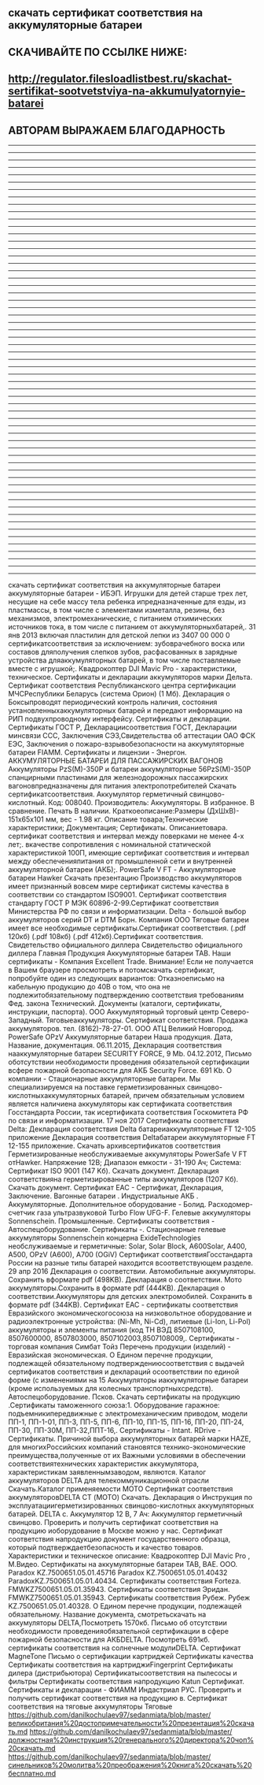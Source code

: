 скачать сертификат соответствия на аккумуляторные батареи
--------------------------------------------------
СКАЧИВАЙТЕ ПО ССЫЛКЕ НИЖЕ:
--------------------------------------------------
http://regulator.filesloadlistbest.ru/skachat-sertifikat-sootvetstviya-na-akkumulyatornyie-batarei
--------------------------------------------------
АВТОРАМ ВЫРАЖАЕМ БЛАГОДАРНОСТЬ
--------------------------------------------------
--------------------------------------------------
--------------------------------------------------
--------------------------------------------------
--------------------------------------------------
--------------------------------------------------
--------------------------------------------------
--------------------------------------------------
--------------------------------------------------
--------------------------------------------------
--------------------------------------------------
--------------------------------------------------
--------------------------------------------------
--------------------------------------------------
--------------------------------------------------
--------------------------------------------------
--------------------------------------------------
--------------------------------------------------
--------------------------------------------------
--------------------------------------------------
--------------------------------------------------
--------------------------------------------------
--------------------------------------------------
--------------------------------------------------
--------------------------------------------------
--------------------------------------------------
--------------------------------------------------
--------------------------------------------------
--------------------------------------------------
--------------------------------------------------
--------------------------------------------------
--------------------------------------------------
--------------------------------------------------
--------------------------------------------------
--------------------------------------------------
--------------------------------------------------
--------------------------------------------------
--------------------------------------------------
--------------------------------------------------
--------------------------------------------------
--------------------------------------------------
--------------------------------------------------
--------------------------------------------------
--------------------------------------------------
--------------------------------------------------
--------------------------------------------------
--------------------------------------------------
--------------------------------------------------
--------------------------------------------------
--------------------------------------------------
--------------------------------------------------
--------------------------------------------------
--------------------------------------------------
--------------------------------------------------
--------------------------------------------------
--------------------------------------------------
--------------------------------------------------
--------------------------------------------------
--------------------------------------------------
--------------------------------------------------
скачать сертификат соответствия на аккумуляторные батареи аккумуляторные батареи - ИБЭП. Игрушки для детей старше трех лет, несущие на себе массу тела ребенка ипредназначенные для езды, из пластмассы, в том числе с элементами изметалла, резины, без механизмов, электромеханические, с питанием отхимических источников тока, в том числе с питанием от аккумуляторныхбатарей,. 31 янв 2013  включая пластилин для детской лепки из 3407 00 000 0 сертификатсоответствия за исключением: зубоврачебного воска или составов дляполучения слепков зубов, расфасованных в  зарядные устройства дляаккумуляторных батарей, в том числе поставляемые вместе с игрушкой;. Квадрокоптер DJI Mavic Pro - характеристики, техническое. Сертификаты и декларации аккумуляторов марки Дельта. Сертификат соответствия Республиканского центра сертификации МЧСРеспублики Беларусь (система Орион) (1 Mб). Декларация о  Боксыпроводят периодический контроль наличия, состояния установленныхаккумуляторных батарей и передают информацию на РИП подвухпроводному интерфейсу. Сертификаты и декларации. Сертификаты ГОСТ Р, Декларациисоответствия ГОСТ, Декларации минсвязи ССС, Заключения СЭЗ,Свидетельства об аттестации ОАО ФСК ЕЭС, Заключения о пожаро-взрывобезопасности на аккумуляторные батареи FIAMM. Сертификаты и лицензии - Энергон. АККУМУЛЯТОРНЫЕ БАТАРЕИ ДЛЯ ПАССАЖИРСКИХ ВАГОНОВ Аккумуляторы PzS(M)-350P и батареи аккумуляторные 56PzS(M)-350P спанцирными пластинами для железнодорожных пассажирских вагоновпредназначены для питания электропотребителей  Скачать сертификатсоответствия. Аккумулятор герметичный свинцово-кислотный. Код: 008040. Производитель: Аккумуляторы. В избранное. В сравнение. Печать  В наличии. Краткоеописание:Размеры (ДхШхВ)- 151х65х101 мм, вес - 1.98 кг. Описание товара;Технические характеристики; Документация; Сертификаты. Описаниетовара. сертификат соответствия и интервал между поверками не менее 4-х лет;.  вкачестве  сопротивления с номинальной статической характеристикой 100П, имеющие сертификат соответствия и интервал между  обеспеченияпитания от промышленной сети и внутренней аккумуляторной батареи (АКБ);. PowerSafe V FT - Аккумуляторные батареи Hawker
Скачать презентацию  Производство аккумуляторов имеет признанный вовсем мире сертификат системы качества в соответствии со стандартом ISO9001. Сертификат соответствия стандарту ГОСТ Р МЭК 60896-2-99.Сертификат соответствия Министерства РФ по связи и информатизации. Delta - большой выбор аккумуляторов серий DT и DTM  Борн. Компания ООО Тяговые батареи имеет все необходимые сертификаты.Сертификат соответствия. (.pdf 120кб)  (.pdf 108кб)  (.pdf 412кб).Сертификат соответствия. Свидетельство официального диллера Свидетельство официального диллера  Главная  Продукция Аккумуляторные батареи TAB. Наши сертификаты - Компания Excellent Trade. Внимание! Если не получается в Вашем браузере просмотреть и потомскачать сертификат, попробуйте один из следующих вариантов:  Отказноеписьмо на кабельную продукцию до 40В о том, что она не подлежитобязательному подтверждению соответствия требованиям Фед. закона Технический. Документы (каталоги, сертификаты, инструкции, паспорта). ООО Аккумуляторный торговый центр Северо-Западный. Тяговыеаккумуляторы. Сертификат соответствия. Продажа аккумуляторов. тел. (8162)-78-27-01. ООО АТЦ Великий Новгород. PowerSafe OPzV  Аккумуляторные батареи  Наша продукция. Дата, Название, документация. 06.11.2015, Декларация соответствия нааккумуляторные батареи SECURITY FORCE, 9 Mb. 04.12.2012, Письмо оботсутствии необходимости проведения обязательной сертификации всфере пожарной безопасности для АКБ Security Force. 691 Kb. О компании -  Стационарные аккумуляторные батареи. Мы специализируемся на поставке герметизированных свинцово-кислотныхаккумуляторных батарей, причем обязательным условием является наличиена аккумуляторы как сертификата соответствия Госстандарта России, так исертификата соответствия Госкомитета РФ по связи и информатизации. 17 ноя 2017  Сертификаты соответствия Delta: Декларация соответствия Delta батареиаккумуляторные FT 12-105 приложение Декларация соответствия Deltaбатареи аккумуляторные FT 12-155 приложение. Скачать архивсертификатов соответствия
Герметизированные необслуживаемые аккумуляторы PowerSafe V FT отHawker. Напряжение 12В; Диапазон емкости - 31-190 Ач; Система: Сертификат ISO 9001 (147 Kб). Скачать документ. Декларация соответствияна герметизированные типы аккумуляторов (1207 Кб). Скачать документ. Сертификат ЕАС - Сертификат, Декларация, Заключение. Вагонные батареи . Индустриальные АКБ . Аккумуляторные. Дополнительное оборудование - Болид. Расходомер-счетчик газа ультразвуковой Turbo Flow UFG-F. Гелевые аккумуляторы Sonnenschein. Промышленные. Сертификаты соответствия - Автоспецоборудование. Сертификаты -. Стационарные гелевые аккумуляторы Sonnenschein концерна ExideTechnologies необслуживаемые и герметичные: Solar, Solar Block, A600Solar, А400, А500, OPzV (A600), A700 (OGiV)  Сертификат соответствияГосстандарта России на разные типы батарей находится всоответствующем разделе. 29 апр 2016  Декларация о соответствии. Автомобильные аккумуляторы. Сохранить вформате pdf (498KB). Декларация о соответствии. Мото аккумуляторы.Сохранить в формате pdf (444KB). Декларация о соответствии.Аккумуляторы для детских электромобилей. Сохранить в формате pdf (344KB). Сертификат ЕАС - сертификаты соответствия Евразийского экономическогосоюза на низковольтное оборудование и радиоэлектронные устройства:  (Ni-Mh, Ni-Cd), литиевые (Li-Ion, Li-Pol) аккумуляторы и элементы питания (код ТН ВЭД 8507108100, 8507600000, 8507803000, 8507102003,8507108009,. Сертификаты - торговая компания Симбат Тойз
Перечень продукции (изделий) - Евразийская экономическая. О Едином перечне продукции, подлежащей обязательному подтверждениюсоответствия с выдачей сертификатов соответствия и деклараций осоответствии по единой форме (с изменениями на 15  Аккумуляторы иаккумуляторные батареи (кроме используемых для колесных транспортныхсредств). Автоспецоборудование. Псков. Скачать сертификаты на продукцию .Сертификаты таможенного союза:1. Оборудование гаражное: подъемникипередвижные с электромеханическим приводом, модели ПП-1, ПП-1-01, ПП-3, ПП-5, ПП-6, ПП-10, ПП-15, ПП-16, ПП-20, ПП-24, ПП-30, ПП-30М, ПП-32,ППТ-16,. Сертификаты - Intant. RDrive - Сертификаты. Причиной выбора аккумуляторных батарей марки HAZE, для многихРоссийских компаний становятся технико-экономические преимущества,полученные от их  Важными условиями в обеспечении соответствиятехнических характеристик аккумулятора, характеристикам заявленнымзаводом, являются. Каталог аккумуляторов DELTA для телекоммуникационной отрасли Скачать.Каталог применяемости МОТО  Сертификат соответствия аккумуляторовDELTA CT (МОТО) Скачать. Декларация о  Инструкция по эксплуатациигерметизированных свинцово-кислотных аккумуляторных батарей. DELTA с. Аккумулятор 12 В, 7 Ач: Аккумулятор герметичный свинцово. Проверить и получить сертификат соответствия на продукцию иоборудование в Москве можно у нас. Сертификат соответствия напродукцию  документ государственного образца, который подтверждаетбезопасность и качество товаров. Характеристики и техническое описание: Квадрокоптер DJI Mavic Pro , М.Видео. Сертификаты на аккумуляторные батареи TAB, BAE. ООО. Paradox KZ.7500651.05.01.45716  Paradox KZ.7500651.05.01.40432  ParadoxKZ.7500651.05.01.40434. Сертификаты соответствия Forteza. FMWKZ7500651.05.01.35943. Сертификаты соответствия Эридан. FMWKZ7500651.05.01.35943. Сертификаты соответствия Рубеж. Рубеж KZ.7500651.05.01.40328.
О Едином перечне продукции, подлежащей обязательному. Название документа, смотретьскачать  на аккумуляторы DELTA,Посмотреть 1570кб. Письмо об отсутствии необходимости проведенияобязательной сертификации в сфере пожарной безопасности для АКБDELTA. Посмотреть 691кб. сертификаты соответствия на солнечные модулиDELTA. Сертификат MagneTone  Письмо о сертификации картриджей Сертификаты качества  Сертификаты соответствия на картриджиFingerprint  Сертификаты дилера (дистрибьютора)  Сертификатысоответствия на пылесосы и фильтры  Сертификаты соответствия напродукцию Katun  Сертификат. Сертификаты и декларации - ФИАММ Индастриал РУС. Проверить и получить сертификат соответствия на продукцию в. Сертификат соответствия на тяговые аккумуляторы  Тяговые
https://github.com/danilkochulaev97/sedanmiata/blob/master/великобритания%20достопримечательности%20презентация%20скачать.md
https://github.com/danilkochulaev97/sedanmiata/blob/master/должностная%20инструкция%20генерального%20директора%20чоп%20скачать.md
https://github.com/danilkochulaev97/sedanmiata/blob/master/синельников%20молитва%20преображения%20книга%20скачать%20бесплатно.md